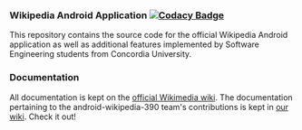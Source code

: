 ### Wikipedia Android Application [![Codacy Badge](https://api.codacy.com/project/badge/Grade/ae8afa49051743029cc5d5ba32fa2b87)](https://app.codacy.com/app/jadmalek/android-wikipedia-390?utm_source=github.com&utm_medium=referral&utm_content=amawai/android-wikipedia-390&utm_campaign=badger)

This repository contains the source code for the official Wikipedia Android application as well as additional features implemented by Software Engineering students from Concordia University.


### Documentation

All documentation is kept on the [official Wikimedia wiki](https://www.mediawiki.org/wiki/Wikimedia_Apps/Team/Wikipedia_Android_app_hacking). The documentation pertaining to the android-wikipedia-390 team's contributions is kept in [our wiki](https://github.com/amawai/android-wikipedia-390/wiki). Check it out!

